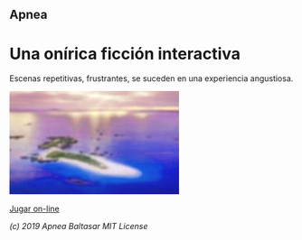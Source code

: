 ## Apnea
# Una onírica ficción interactiva

Escenas repetitivas, frustrantes, se suceden en una experiencia angustiosa.

![Isla](Apnea/res/island.jpg)

[Jugar on-line](https://baltasarq.github.io/app/index.html)

*(c) 2019 Apnea Baltasar MIT License*
